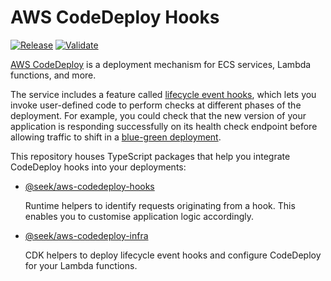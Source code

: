 # AWS CodeDeploy Hooks

[![Release](https://github.com/seek-oss/aws-codedeploy-hooks/actions/workflows/release.yml/badge.svg)](https://github.com/seek-oss/aws-codedeploy-hooks/actions/workflows/release.yml)
[![Validate](https://github.com/seek-oss/aws-codedeploy-hooks/actions/workflows/validate.yml/badge.svg)](https://github.com/seek-oss/aws-codedeploy-hooks/actions/workflows/validate.yml)

[AWS CodeDeploy] is a deployment mechanism for ECS services, Lambda functions, and more.

The service includes a feature called [lifecycle event hooks],
which lets you invoke user-defined code to perform checks at different phases of the deployment.
For example, you could check that the new version of your application is responding successfully on its health check endpoint before allowing traffic to shift in a [blue-green deployment].

This repository houses TypeScript packages that help you integrate CodeDeploy hooks into your deployments:

- [@seek/aws-codedeploy-hooks](packages/hooks)

  Runtime helpers to identify requests originating from a hook.
  This enables you to customise application logic accordingly.

- [@seek/aws-codedeploy-infra](packages/infra)

  CDK helpers to deploy lifecycle event hooks and configure CodeDeploy for your Lambda functions.

[AWS CodeDeploy]: https://docs.aws.amazon.com/codedeploy/latest/userguide/welcome.html
[blue-green deployment]: https://docs.aws.amazon.com/AmazonECS/latest/developerguide/deployment-type-bluegreen.html
[lifecycle event hooks]: https://docs.aws.amazon.com/codedeploy/latest/userguide/reference-appspec-file-structure-hooks.html



